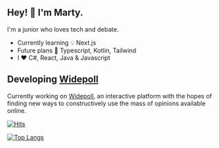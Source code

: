 ## Hey! 👾 I'm Marty.

I'm a junior who loves tech and debate. 

* Currently learning 💡 Next.js
* Future plans 🚀 Typescript, Kotlin, Tailwind
* I ❤️ C#, React, Java & Javascript

## Developing [Widepoll](http://widepoll.com/) 
Currently working on [Widepoll](http://widepoll.com/), an interactive platform with the hopes of finding new ways to constructively use the mass of opinions available online.

[![Hits](https://hits.seeyoufarm.com/api/count/incr/badge.svg?url=https%3A%2F%2Fgithub.com%2Fmxrty&count_bg=%2379C83D&title_bg=%23555555&icon=&icon_color=%23E7E7E7&title=Visits&edge_flat=false)](https://hits.seeyoufarm.com)

[![Top Langs](https://github-readme-stats.vercel.app/api/top-langs/?username=mxrty&layout=compact&theme=react&langs_count=10&hide=sass)](https://github.com/anuraghazra/github-readme-stats)
